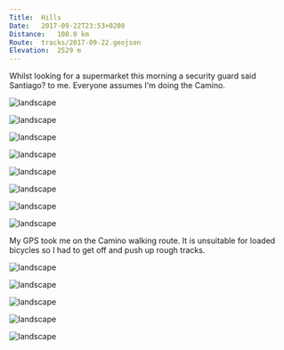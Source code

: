 ```yaml
---
Title:	Hills
Date:	2017-09-22T23:53+0200
Distance:	108.0 km
Route:	tracks/2017-09-22.geojson
Elevation:	2529 m
---
```


Whilst looking for a supermarket this morning a security guard said Santiago? to me. Everyone assumes I'm doing the Camino.

![landscape](http://pbs.twimg.com/media/DKUt9THW0AAHZ3V.jpg "San Sebasti&aacute;n this morning")

![landscape](http://pbs.twimg.com/media/DKUuFD7WkAA5Sed.jpg "San Sebasti&aacute;n")

![landscape](http://pbs.twimg.com/media/DKUuNsRXkAAdrBy.jpg "Up in the hills again")

![landscape](http://pbs.twimg.com/media/DKUuoYHWAAE3itl.jpg "Spanish hills")

![landscape](http://pbs.twimg.com/media/DKUut6PXoAANSwB.jpg "Donkeys!")

![landscape](http://pbs.twimg.com/media/DKUvKDCXUAAelXa.jpg "Michel, from France, who is cycling the Camino Santiago.")

![landscape](http://pbs.twimg.com/media/DKVdn00W4AEoype.jpg "In Spain")

![landscape](http://pbs.twimg.com/media/DKVdu0ZW4AEKGkK.jpg "Spanish coast")

My GPS took me on the Camino walking route. It is unsuitable for loaded bicycles so I had to get off and push up rough tracks.

![landscape](http://pbs.twimg.com/media/DKVeQXVWAAESEao.jpg "Nice views though")

![landscape](http://pbs.twimg.com/media/DKVeZT8XUAIEUNS.jpg "Ondarroa")

![landscape](http://pbs.twimg.com/media/DKVef5RW4AI85jS.jpg "Lekeitio")

![landscape](http://pbs.twimg.com/media/DKWKZS6XcAER421.jpg "Lekeitio")

![landscape](http://pbs.twimg.com/media/DKWKgN2W4AEtRz7.jpg "Mundaka this evening.")


